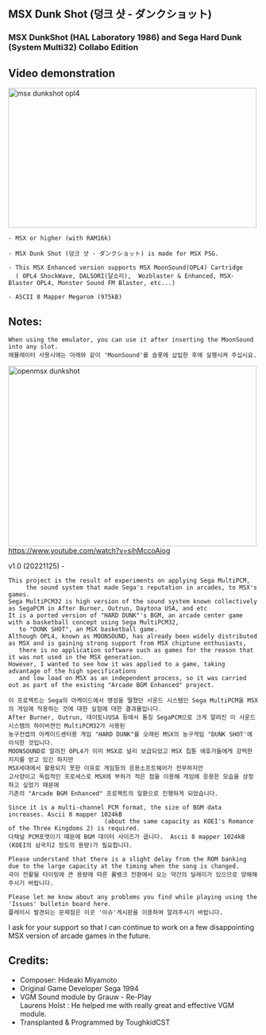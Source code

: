 
## MSX Dunk Shot (덩크 샷 - ダンクショット)
### MSX DunkShot (HAL Laboratory 1986) and Sega Hard Dunk (System Multi32) Collabo Edition


## Video demonstration

<a data-flickr-embed="true" href="https://www.youtube.com/watch?v=t1L8HdeHfYw" title="msx dunkshot opl4"><img src="https://live.staticflickr.com/65535/52519954076_a758cc2114.jpg" width="500" height="281" alt="msx dunkshot opl4"></a>

	- MSX or higher (with RAM16k) 
 
	- MSX Dunk Shot (덩크 샷 - ダンクショット) is made for MSX PSG.

	- This MSX Enhanced version supports MSX MoonSound(OPL4) Cartridge
	  ( OPL4 ShockWave, DALSORI(달소리),  Wozblaster & Enhanced, MSX-Blaster OPL4, Monster Sound FM Blaster, etc...)  
 
	- ASCII 8 Mapper Megarom (975kB)



## Notes:

    When using the emulator, you can use it after inserting the MoonSound into any slot.
    에뮬레이터 사용시에는 아래와 같이 'MoonSound'를 슬롯에 삽입한 후에 실행시켜 주십시요. 

<a data-flickr-embed="true" href="https://youtu.be/sihMccoAiog" title="openmsx dunkshot"><img src="https://live.staticflickr.com/65535/52519965351_f65d184d81.jpg" width="500" height="363" alt="openmsx dunkshot"></a>
https://www.youtube.com/watch?v=sihMccoAiog



v1.0 (20221125) -
    
    This project is the result of experiments on applying Sega MultiPCM, 
         the sound system that made Sega's reputation in arcades, to MSX's games.
    Sega MultiPCM32 is high version of the sound system known collectively as SegaPCM in After Burner, Outrun, Daytona USA, and etc
    It is a ported version of "HARD DUNK"'s BGM, an arcade center game with a basketball concept using Sega MultiPCM32, 
       to "DUNK SHOT", an MSX basketball game.
    Although OPL4, known as MOONSOUND, has already been widely distributed as MSX and is gaining strong support from MSX chiptune enthusiasts, 
       there is no application software such as games for the reason that it was not used in the MSX generation.
    However, I wanted to see how it was applied to a game, taking advantage of the high specifications 
       and low load on MSX as an independent process, so it was carried out as part of the existing "Arcade BGM Enhanced" project.   
       
    이 프로젝트는 Sega의 아케이드에서 명성을 떨쳤던 사운드 시스템인 Sega MultiPCM을 MSX의 게임에 적용하는 것에 대한 실험에 대한 결과물입니다. 
    After Burner, Outrun, 데이토나USA 등에서 통칭 SegaPCM으로 크게 알려진 이 사운드 시스템의 하이버젼인 MultiPCM32가 사용된 
    농구컨셉의 아케이드센터용 게임 "HARD DUNK"를 오래된 MSX의 농구게임 "DUNK SHOT'에 이식한 것입니다. 
    MOONSOUND로 알려진 OPL4가 이미 MSX로 널리 보급되었고 MSX 칩튠 애호가들에게 강력한 지지를 얻고 있긴 하지만 
    MSX세대에서 활용되지 못한 이유로 게임등의 응용소프트웨어가 전무하지만
    고사양이고 독립적인 프로세스로 MSX에 부하가 적은 점을 이용해 게임에 응용한 모습을 상정하고 싶었기 때문에 
    기존의 "Arcade BGM Enhanced" 프로젝트의 일환으로 진행하게 되었습니다. 
    
    Since it is a multi-channel PCM format, the size of BGM data increases. Ascii 8 mapper 1024kB 
                               (about the same capacity as KOEI's Romance of the Three Kingdoms 2) is required.
    다채널 PCM포맷이기 때문에 BGM 데이터 사이즈가 큽니다.  Ascii 8 mapper 1024kB (KOEI의 삼국지2 정도의 용량)가 필요합니다. 
      
    Please understand that there is a slight delay from the ROM banking due to the large capacity at the timing when the song is changed.
    곡이 전활될 타이밍에 큰 용량에 따른 롬뱅크 전환에서 오는 약간의 딜레이가 있으므로 양해해 주시기 바랍니다. 
    
    Please let me know about any problems you find while playing using the 'Issues' bulletin board here.
    플레이시 발견되는 문제점은 이곳 '이슈'게시판을 이용하여 알려주시기 바랍니다. 
  

I ask for your support so that 
            I can continue to work on a few disappointing MSX version of arcade games in the future.


## Credits:

- Composer: Hideaki Miyamoto
- Original Game Developer Sega 1994
- VGM Sound module by Grauw - Re-Play                           
  Laurens Holst : He helped me with really great and effective VGM module.
- Transplanted & Programmed by ToughkidCST 

